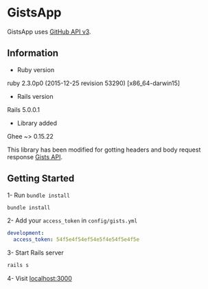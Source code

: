 # GistsApp

GistsApp uses [GitHub API v3](https://developer.github.com/v3/).

## Information

* Ruby version

ruby 2.3.0p0 (2015-12-25 revision 53290) [x86_64-darwin15]

* Rails version

Rails 5.0.0.1

* Library added

Ghee ~> 0.15.22

This library has been modified for gotting headers and body request response [Gists API](https://developer.github.com/v3/gists/).

## Getting Started

1- Run `bundle install`
```bash
bundle install
```
2- Add your `access_token` in `config/gists.yml`
``` yaml
development:
  access_token: 54f5e4f54ef54e5f4e54f5e4f5e
```
3- Start Rails server
```bash
rails s
```
4- Visit [localhost:3000](localhost:3000)
